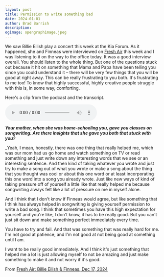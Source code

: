 ```yaml
---
layout: post
title: Permission to write something bad
date: 2024-01-01
author: Brad Barrish
description: 
ogimage: opengraphimage.jpeg
---
```

We saw Billie Eilish play a concert this week at the Kia Forum. As it happened, she and Finneas were interviewed on [Fresh Air](https://www.npr.org/2024/12/17/1219887493/billie-eilish-finneas) this week and I was listening to it on the way to the office today. It was a good interview overall. You should listen to the whole thing. But one of the questions stuck out because it hit on something that Mama and Papa have been telling you since you could understand it – there will be very few things that you will be good at right away. This can be really frustrating to you both. It's frustrating to me too! To know that highly successful, highly creative people struggle with this is, in some way, comforting.

Here's a clip from the podcast and the transcript. 

<audio controls preload="auto">
  <source src="/assets/billie-eilish-on-creating.m4a" type="audio/mp4">
  <a href="/assets/billie-eilish-on-creating.m4a">Download audio</a>
</audio>

_**Your mother, when she was home-schooling you, gave you classes on songwriting. Are there insights that she gave you both that stuck with you?**_

_Yeah, I mean, honestly, there was one thing that really helped me, which was our mom had us go home and watch something on TV or read something and just write down any interesting words that we see or an interesting sentence. And then kind of taking whatever you wrote and just try to make a song out of what you wrote or make a song about the thing that you thought was cool or about this one word or at least incorporating this one word into a song you already wrote. Just like new ways of kind of taking pressure off of yourself a little like that really helped me because songwriting always felt like a lot of pressure on me in myself alone.

And I think that I don't know if Finneas would agree, but like something that I think has always helped in songwriting is giving yourself permission to write a bad song. I think that sometimes you have this high expectation for yourself and you're like, I don't know, it has to be really good. But you can't just sit down and make something perfect immediately every time.

You have to try and fail. And that was something that was really hard for me. I'm not good at patience, and I'm not good at not being good at something until I am.   

I want to be really good immediately. And I think it's just something that helped me a lot is just allowing myself to not be amazing and just make something to make it and not worry if it's good.

From [Fresh Air: Billie Eilish & Finneas, Dec 17, 2024](https://podcasts.apple.com/us/podcast/fresh-air/id214089682?i=1000680727318&r=1754)

